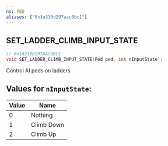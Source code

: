 ```yaml
---
ns: PED
aliases: ["0x1a330d297aac6bc1"]
---
```

## SET_LADDER_CLIMB_INPUT_STATE

```c
// 0x1A330D297AAC6BC1
void SET_LADDER_CLIMB_INPUT_STATE(Ped ped, int nInputState);
```

Control AI peds on ladders

## Values for `nInputState`:
| Value | Name |
| --- | --- |
| 0 | Nothing |
| 1 | Climb Down |
| 2 | Climb Up |

